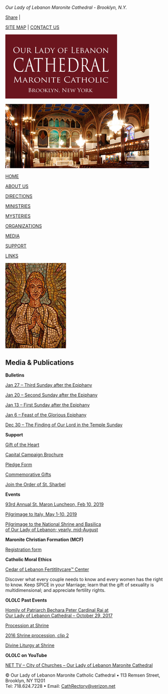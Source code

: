 *Our Lady of Lebanon Maronite Cathedral - Brooklyn, N.Y.*

[Share](http://www.addthis.com/bookmark.php?v=250&username=ololc) |

[SITE MAP](sitemap.html) | [CONTACT US](contact.html)

![logo](img/logo.jpg)

![](img/header_1.jpg)

<!-- .style4 {font-family: Arial, Helvetica, sans-serif; font-size: 13px; } -->

[HOME](/index.html)

[ABOUT US](/about.html)

[DIRECTIONS](/directions.html)

[MINISTRIES](/ministries.html)

[MYSTERIES](/mysteries.html)

[ORGANIZATIONS](/organizations.html)

[MEDIA](/media.html)

[SUPPORT](/support.html)

[LINKS](/links.html)

![maron](img/angelmosaic.jpg)

Media & Publications
--------------------

**Bulletins**

[Jan 27 – Third Sunday after the Epiphany](doc/190127-bulletin.pdf)

[Jan 20 – Second Sunday after the Epiphany](doc/190120-bulletin.pdf)

[Jan 13 – First Sunday after the Epiphany](doc/190113-bulletin.pdf)

[Jan 6 – Feast of the Glorious Epiphany](doc/190106-bulletin.pdf)

[Dec 30 – The Finding of Our Lord in the Temple Sunday](doc/181230-bulletin.pdf)

**Support**

[Gift of the Heart](doc/Gift%20of%20the%20Heart%20Form1.pdf)

[Capital Campaign Brochure](doc/CapitalCampaign2011.pdf)

[Pledge Form](doc/PledgeForm2011.pdf)

[Commemorative Gifts](doc/CommemorativeGiftsBRO.pdf)

[Join the Order of St. Sharbel](doc/OSS%20Seminarian%20Poster%202018%20Brooklyn_letter.pdf)

**Events**

[93rd Annual St. Maron Luncheon, Feb 10, 2019](doc/2019%20St%20Maron's%20Invitation.pdf)

[Pilgrimage to Italy, May 1-10, 2019](doc/Pilgrimage%202019%20amended.pdf)

[Pilgrimage to the National Shrine and Basilica  
of Our Lady of Lebanon; yearly, mid-August](http://www.ourladyoflebanonshrine.com/index.php/pages/assumption-pilgrimage)

[](http://www.ourladyoflebanonshrine.com/index.php/pages/assumption-pilgrimage)

**Maronite Christian Formation (MCF)**

[Registration form](doc/2018-2019-OLOLC-RegistrationForm.pdf)

**Catholic Moral Ethics**

[Cedar of Lebanon Fertitlitycare™ Center](http://www.cedaroflebanonfcc.com)

Discover what every couple needs to know and every women has the right to know. Keep SPICE in your Marriage; learn that the gift of sexuality is multidimensional; and appreciate fertility rights.

**OLOLC Past Events**

[Homily of Patriarch Bechara Peter Cardinal Rai at  
Our Lady of Lebanon Cathedral – October 29, 2017](doc/171029-patriach-sermon.pdf)

[Procession at Shrine](https://drive.google.com/file/d/0B-ELQkxw7oPXOUJpZmx0YWtXZEk/view?usp=drive_web)

[2016 Shrine procession, clip 2](https://drive.google.com/file/d/0B-ELQkxw7oPXSUR2LXpvVEZsUU0/view?usp=drive_web)

[Divine Liturgy at Shrine](https://drive.google.com/file/d/0B-ELQkxw7oPXU0ZBaEZsemVxcVk/view?usp=drive_web)

**OLOLC on YouTube**

[NET TV – City of Churches – Our Lady of Lebanon Maronite Cathedral](https://www.youtube.com/watch?v=8Zldb8aLchA)

<!-- .style1 { font-family: Arial, Helvetica, sans-serif; font-size: 13px; color: #ECE9D8; } -->

© Our Lady of Lebanon Maronite Catholic Cathedral   •  113 Remsen Street, Brooklyn, NY 11201  
Tel: 718.624.7228  •  Email: CathRectory@verizon.net
